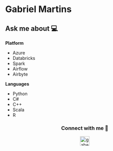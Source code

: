 <h1> Gabriel Martins </h1>

## Ask me about :computer:

**Platform**
  - Azure
  - Databricks
  - Spark
  - Airflow
  - Airbyte

**Languages**
  - Python
  - C#
  - C++
  - Scala
  - R
  
<div align="center">
  <h3 align="center">Connect with me 🤝</h3> 
</div>
<p align="center">
 <a href="https://www.linkedin.com/in/gabe-martins/" target="blank">
  <img align="center" alt="gabe's LinkedIn" width="30px" src="https://www.vectorlogo.zone/logos/linkedin/linkedin-icon.svg" />
 </a>
</p>
